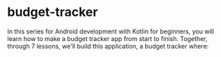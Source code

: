 # budget-tracker

In this series for Android development with Kotlin for beginners, you will learn how to make a budget tracker app from start to finish.  Together, through 7 lessons, we'll build this application, a budget tracker where:



